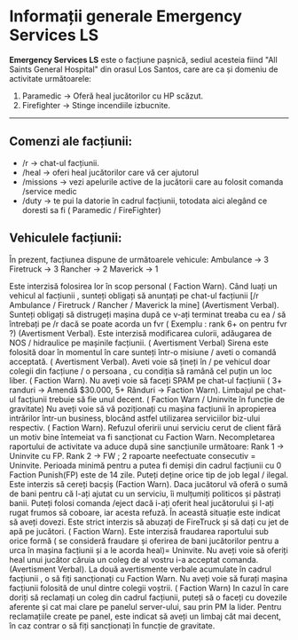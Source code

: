 # Informații generale Emergency Services LS
**Emergency Services LS** este o facțiune pașnică, sediul acesteia fiind "All Saints General Hospital" din orasul Los Santos, care are ca și domeniu de activitate următoarele:
1. Paramedic -> Oferă heal jucătorilor cu HP scăzut.
2. Firefighter -> Stinge incendiile izbucnite.

---
## Comenzi ale facțiunii:
- /r -> chat-ul facțiunii.
- /heal <id> <suma> -> oferi heal jucătorilor care vă cer ajutorul
- /missions -> vezi apelurile active de la jucătorii care au folosit comanda /service medic
- /duty -> te pui la datorie în cadrul facțiunii, totodata aici alegând ce doresti sa fi ( Paramedic / FireFighter)

## Vehiculele facțiunii:
În prezent, facțiunea dispune de următoarele vehicule:
Ambulance -> 3
Firetruck -> 3
Rancher -> 2
Maverick -> 1

Este interzisă folosirea lor în scop personal ( Faction Warn).
Când luați un vehicul al facțiunii , sunteți obligați să anunțați pe chat-ul facțiunii [/r Ambulance / Firetruck / Rancher / Maverick la mine] (Avertisment Verbal).
Sunteți obligați să distrugeți mașina după ce v-ați terminat treaba cu ea / să întrebați pe /r dacă se poate acorda un fvr ( Exemplu : rank 6+ on pentru fvr ?) (Avertisment Verbal).
Este interzisă modificarea culorii, adăugarea de NOS / hidraulice pe mașinile facțiunii. ( Avertisment Verbal)
Sirena este folosită doar în momentul în care sunteți într-o misiune / aveti o comandă acceptată. ( Avertisment Verbal).
Aveti voie să țineți în / pe vehicul doar colegii din facțiune / o persoana , cu condiția să ramână cel puțin un loc liber. ( Faction Warn).
Nu aveți voie să faceți SPAM pe chat-ul facțiunii ( 3+ randuri -> Amendă $30.000, 5+ Rânduri -> Faction Warn).
Limbajul pe chat-ul facțiunii trebuie să fie unul decent. ( Faction Warn / Uninvite în funcție de gravitate)
Nu aveți voie să vă poziționați cu mașina facțiunii în apropierea intrărilor într-un business, blocând astfel utilizarea serviciilor biz-ului respectiv. ( Faction Warn).
Refuzul oferirii unui serviciu cerut de client fără un motiv bine întemeiat va fi sancționat cu Faction Warn.
Necompletarea raportului de activitate va aduce după sine sancțiunile următoare:
Rank 1 -> Uninvite cu FP.
Rank 2 -> FW ; 2 rapoarte neefectuate consecutiv = Uninvite.
Perioada minimă pentru a putea fi demiși din cadrul facțiunii cu 0 Faction Punish(FP) este de 14 zile.
Puteți deține orice tip de job legal / ilegal.
Este interzis să cereți bacșiș (Faction Warn). Daca jucătorul vă oferă o sumă de bani pentru că l-ați ajutat cu un serviciu, îi mulțumiți politicos și păstrați banii. 
Puteți folosi comanda /eject dacă i-ați oferit heal jucătorului și l-ați rugat frumos să coboare, iar acesta refuză. În această situație este indicat să aveți dovezi.
Este strict interzis să abuzați de FireTruck și să dați cu jet de apă pe jucători. ( Faction Warn).
Este interzisă fraudarea raportului sub orice formă ( se consideră fraudare și oferirea de bani jucătorilor pentru a urca în mașina facțiunii și a le acorda heal)= Uninvite.
Nu aveți voie să oferiți heal unui jucător căruia un coleg de al vostru i-a acceptat comanda. (Avertisment Verbal).
La două avertismente verbale acumulate în cadrul facțiunii , o să fiți sancționați cu Faction Warn.
Nu aveți voie să furați mașina facțiunii folosită de unul dintre colegii voștrii. ( Faction Warn)
In cazul în care doriți să reclamați un coleg din cadrul facțiunii, puteți să o faceți cu dovezile aferente și cat mai clare pe panelul server-ului, sau prin PM la lider.
Pentru reclamațiile create pe panel, este indicat să aveți un limbaj cât mai decent, în caz contrar o să fiți sancționați în funcție de gravitate. 
